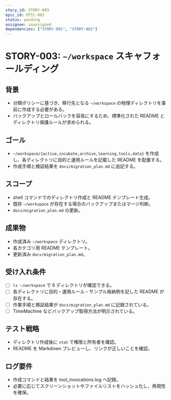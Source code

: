```yaml
---
story_id: STORY-003
epic_id: EPIC-002
status: pending
assignee: unassigned
dependencies: ["STORY-001", "STORY-002"]
---
```


# STORY-003: `~/workspace` スキャフォールディング

## 背景
- 分類ポリシーに基づき、移行先となる `~/workspace` の物理ディレクトリを事前に作成する必要がある。
- バックアップとロールバックを容易にするため、標準化された README とディレクトリ保護ルールが求められる。

## ゴール
- `~/workspace/{active,incubate,archive,learning,tools,data}` を作成し、各ディレクトリに目的と運用ルールを記載した README を配置する。
- 作成手順と検証結果を `docs/migration_plan.md` に追記する。

## スコープ
- shell コマンドでのディレクトリ作成と README テンプレート生成。
- 既存 `~/workspace` が存在する場合のバックアップまたはマージ判断。
- `docs/migration_plan.md` の更新。

## 成果物
- 作成済み `~/workspace` ディレクトリ。
- 各カテゴリ用 README テンプレート。
- 更新済み `docs/migration_plan.md`。

## 受け入れ条件
- [ ] `ls ~/workspace` で 6 ディレクトリが確認できる。
- [ ] 各ディレクトリに目的・運用ルール・サンプル格納例を記した README が存在する。
- [ ] 作業手順と検証結果が `docs/migration_plan.md` に記録されている。
- [ ] TimeMachine などバックアップ取得方法が明示されている。

## テスト戦略
- ディレクトリ作成後に `stat` で権限と所有者を確認。
- README を Markdown プレビューし、リンクが正しいことを確認。

## ログ要件
- 作成コマンドと結果を tool_invocations.log へ記録。
- 必要に応じてスクリーンショットやファイルリストをハッシュ化し、再現性を確保。
